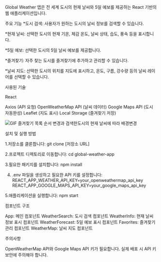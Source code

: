 Global Weather 앱은 전 세계 도시의 현재 날씨와 5일 예보를 제공하는 React 기반의 웹 애플리케이션입니다.

주요 기능 \*도시 검색: 사용자가 원하는 도시의 날씨 정보를 검색할 수 있습니다.

\*현재 날씨: 선택한 도시의 현재 기온, 체감 온도, 날씨 상태, 습도, 풍속 등을 표시합니다.

\*5일 예보: 선택한 도시의 5일 날씨 예보를 제공합니다.

\*즐겨찾기: 자주 찾는 도시를 즐겨찾기에 추가하고 관리할 수 있습니다.

\*날씨 지도: 선택한 도시의 위치를 지도에 표시하고, 온도, 구름, 강수량 등의 날씨 레이어를 선택할 수 있습니다.

사용된 기술

React

Axios (API 요청)
OpenWeatherMap API (날씨 데이터)
Google Maps API (도시 자동완성)
Leaflet (지도 표시)
Local Storage (즐겨찾기 저장)

![GIF 즐겨찾기 목록 순서 변경과 검색한도시의 현재 날씨에 따라 배경변경](/images/bgchange.gif)

설치 및 실행 방법

1.저장소를 클론합니다:
git clone [저장소 URL]

2.프로젝트 디렉토리로 이동합니다:
cd global-weather-app

3.필요한 패키지를 설치합니다:
npm install

4. .env 파일을 생성하고 필요한 API 키를 설정합니다:
   REACT_APP_WEATHER_API_KEY=your_openweathermap_api_key
   REACT_APP_GOOGLE_MAPS_API_KEY=your_google_maps_api_key

5.애플리케이션을 실행합니다:
npm start

컴포넌트 구조

App: 메인 컴포넌트
WeatherSearch: 도시 검색 컴포넌트
WeatherInfo: 현재 날씨 정보 표시 컴포넌트
WeatherForecast: 5일 예보 표시 컴포넌트
Favorites: 즐겨찾기 관리 컴포넌트
WeatherMap: 날씨 지도 컴포넌트

주의사항

OpenWeatherMap API와 Google Maps API 키가 필요합니다.
실제 배포 시 API 키 보안에 주의해야 합니다.

